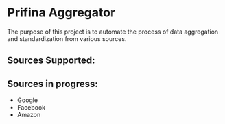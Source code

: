 # Prifina Aggregator

The purpose of this project is to automate the process of data aggregation and standardization from various sources.

## Sources Supported:

## Sources in progress:
- Google
- Facebook
- Amazon

